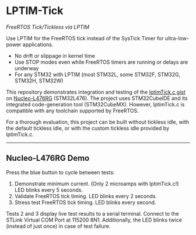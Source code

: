 # LPTIM-Tick
*FreeRTOS Tick/Tickless via LPTIM*

Use LPTIM for the FreeRTOS tick instead of the SysTick Timer for ultra-low-power applications.

- No drift or slippage in kernel time
- Use STOP modes even while FreeRTOS timers are running or delays are underway
- For any STM32 with LPTIM (most STM32L, some STM32F, STM32G, STM32H, STM32W)

This repository demonstrates integration and testing of the [lptimTick.c gist](https://gist.github.com/jefftenney/02b313fe649a14b4c75237f925872d72) on [Nucleo-L476RG](https://www.st.com/en/evaluation-tools/nucleo-l476rg.html) (STM32L476).  The project uses STM32CubeIDE and its integrated code-generation tool (STM32CubeMX).  However, lptimTick.c is compatible with any toolchain supported by FreeRTOS.

For a thorough evaluation, this project can be built without tickless idle, with the default tickless idle, or with the custom tickless idle provided by lptimTick.c.

---

## Nucleo-L476RG Demo

Press the blue button to cycle between tests:
1. Demonstrate minimum current.  (Only 2 microamps with lptimTick.c!)  LED blinks every 5 seconds.
2. Validate FreeRTOS tick timing.  LED blinks every 2 seconds.
3. Stress test FreeRTOS tick timing.  LED blinks every second.

Tests 2 and 3 display live test results to a serial terminal.  Connect to the STLink Virtual COM Port at 115200 8N1.  Additionally, the LED blinks twice (instead of just once) in case of test failure.
